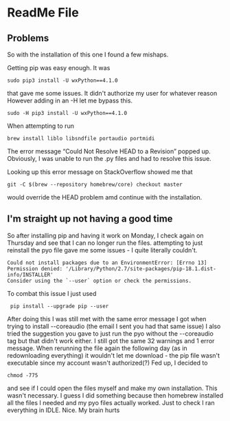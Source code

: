 # ReadMe File

## Problems
So with the installation of this one I found a few mishaps.

Getting pip was easy enough. It was 
```
sudo pip3 install -U wxPython==4.1.0
```
that gave me some issues. It didn't authorize my user for whatever reason However adding in an -H let me bypass this.

```
sudo -H pip3 install -U wxPython==4.1.0
```
When attempting to run 
```
brew install liblo libsndfile portaudio portmidi
```
The error message “Could Not Resolve HEAD to a Revision” popped up. Obviously, I was unable to run the .py files and had to resolve this issue. 

Looking up this error message on StackOverflow showed me that
```
git -C $(brew --repository homebrew/core) checkout master
```
would override the HEAD problem amd continue with the installation.

## I'm straight up not having a good time 
So after installing pip and having it work on Monday, I check again on Thursday and see that I can no longer run the files. attempting to just reinstall the pyo file gave me some issues - I quite literally couldn't. 
```
Could not install packages due to an EnvironmentError: [Errno 13] Permission denied: '/Library/Python/2.7/site-packages/pip-18.1.dist-info/INSTALLER'
Consider using the `--user` option or check the permissions.
```
To combat this issue I just used
```
 pip install --upgrade pip --user
```
After doing this I was still met with the same error message I got when trying to install --coreaudio (the email I sent you had that same issue)
I also tried the suggestion you gave to just run the pyo without the --coreaudio tag but that didn't work either. I still got the same 32 warnings and 1 error message. 
When rerunning the file again the following day (as in redownloading everything) it wouldn't let me download - the pip file wasn't executable since my account wasn't authorized(?)
Fed up, I decided to 
```
chmod -775
```
and see if I could open the files myself and make my own installation. This wasn't necessary. I guess I did something because then homebrew installed all the files I needed and my pyo files actually worked. Just to check I ran everything in IDLE.
Nice. My brain hurts
